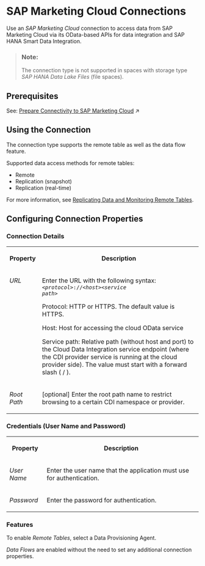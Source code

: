 <!-- loio4de4959620c24d12a53a3cc357d3e003 -->

# SAP Marketing Cloud Connections

Use an *SAP Marketing Cloud* connection to access data from SAP Marketing Cloud via its OData-based APIs for data integration and SAP HANA Smart Data Integration.

> ### Note:  
> The connection type is not supported in spaces with storage type *SAP HANA Data Lake Files* \(file spaces\).



<a name="loio4de4959620c24d12a53a3cc357d3e003__section_j1b_byq_spb"/>

## Prerequisites

See: [Prepare Connectivity to SAP Marketing Cloud](https://help.sap.com/viewer/935116dd7c324355803d4b85809cec97/DEV_CURRENT/en-US/f5e0c06fdc834c62a10eeb19d9a79bab.html "To be able to successfully validate and use a connection to SAP Marketing Cloud for remote tables or data flows, certain preparations have to be made.") :arrow_upper_right:



<a name="loio4de4959620c24d12a53a3cc357d3e003__CDI_usage"/>

## Using the Connection

The connection type supports the remote table as well as the data flow feature.

Supported data access methods for remote tables:

-   Remote
-   Replication \(snapshot\)
-   Replication \(real-time\)

For more information, see [Replicating Data and Monitoring Remote Tables](../Data-Integration-Monitor/replicating-data-and-monitoring-remote-tables-4dd95d7.md). 



<a name="loio4de4959620c24d12a53a3cc357d3e003__section_nrb_hcc_x4b"/>

## Configuring Connection Properties



### Connection Details


<table>
<tr>
<th valign="top">

Property

</th>
<th valign="top">

Description

</th>
</tr>
<tr>
<td valign="top">

*URL*

</td>
<td valign="top">

Enter the URL with the following syntax: <code><i class="varname">&lt;protocol&gt;</i>://<i class="varname">&lt;host&gt;</i><i class="varname">&lt;service path&gt;</i></code> 

Protocol: HTTP or HTTPS. The default value is HTTPS.

Host: Host for accessing the cloud OData service

Service path: Relative path \(without host and port\) to the Cloud Data Integration service endpoint \(where the CDI provider service is running at the cloud provider side\). The value must start with a forward slash \( / \).

</td>
</tr>
<tr>
<td valign="top">

*Root Path*

</td>
<td valign="top">

\[optional\] Enter the root path name to restrict browsing to a certain CDI namespace or provider.

</td>
</tr>
</table>



### Credentials \(User Name and Password\)


<table>
<tr>
<th valign="top">

Property

</th>
<th valign="top">

Description

</th>
</tr>
<tr>
<td valign="top">

*User Name*  

</td>
<td valign="top">

Enter the user name that the application must use for authentication. 

</td>
</tr>
<tr>
<td valign="top">

*Password*  

</td>
<td valign="top">

Enter the password for authentication. 

</td>
</tr>
</table>



### Features

To enable *Remote Tables*, select a Data Provisioning Agent.

*Data Flows* are enabled without the need to set any additional connection properties.

